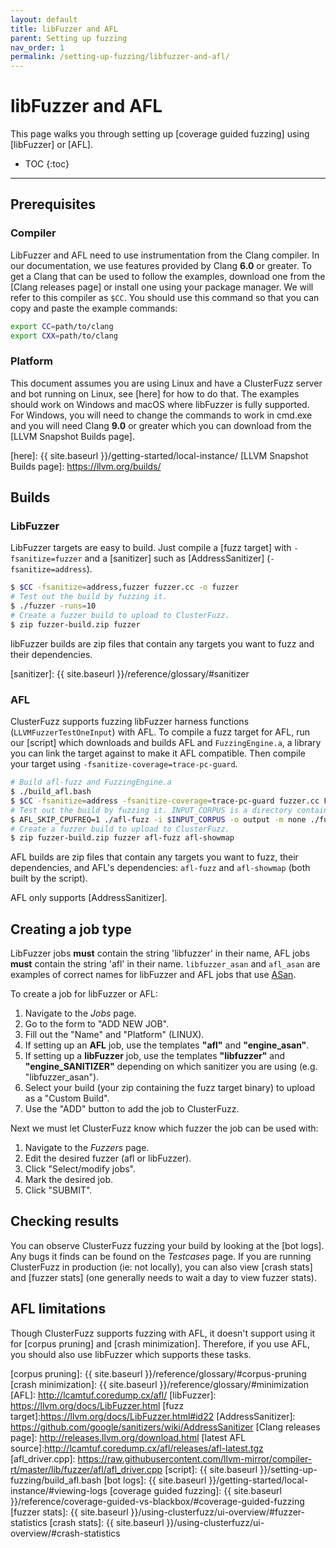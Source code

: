 ```yaml
---
layout: default
title: libFuzzer and AFL
parent: Setting up fuzzing
nav_order: 1
permalink: /setting-up-fuzzing/libfuzzer-and-afl/
---
```


# libFuzzer and AFL
This page walks you through setting up [coverage guided fuzzing] using
[libFuzzer] or [AFL].

- TOC
{:toc}

---

## Prerequisites

### Compiler
LibFuzzer and AFL need to use instrumentation from the Clang compiler. In our
documentation, we use features provided by Clang **6.0** or greater. To get a
Clang that can be used to follow the examples, download one from the [Clang
releases page] or install one using your package manager. We will refer to this
compiler as `$CC`. You should use this command so that you can copy and paste
the example commands:

```bash
export CC=path/to/clang
export CXX=path/to/clang
```

### Platform
This document assumes you are using Linux and have a ClusterFuzz server and bot
running on Linux, see [here] for how to do that. The examples should work on
Windows and macOS where libFuzzer is fully supported. For Windows, you will need
to change the commands to work in cmd.exe and you will need Clang **9.0** or
greater which you can download from the [LLVM Snapshot Builds page].

[here]: {{ site.baseurl }}/getting-started/local-instance/
[LLVM Snapshot Builds page]: https://llvm.org/builds/

## Builds

### LibFuzzer
LibFuzzer targets are easy to build. Just compile a [fuzz target] with
`-fsanitize=fuzzer` and a [sanitizer] such as [AddressSanitizer]
(`-fsanitize=address`).

```bash
$ $CC -fsanitize=address,fuzzer fuzzer.cc -o fuzzer
# Test out the build by fuzzing it.
$ ./fuzzer -runs=10
# Create a fuzzer build to upload to ClusterFuzz.
$ zip fuzzer-build.zip fuzzer
```

libFuzzer builds are zip files that contain any targets you want to fuzz and
their dependencies.

[sanitizer]: {{ site.baseurl }}/reference/glossary/#sanitizer

### AFL
ClusterFuzz supports fuzzing libFuzzer harness functions
(`LLVMFuzzerTestOneInput`) with AFL. To compile a fuzz target for AFL, run our
[script] which downloads and builds AFL and `FuzzingEngine.a`, a library you can
link the target against to make it AFL compatible. Then compile your target
using `-fsanitize-coverage=trace-pc-guard`.


```bash
# Build afl-fuzz and FuzzingEngine.a
$ ./build_afl.bash
$ $CC -fsanitize=address -fsanitize-coverage=trace-pc-guard fuzzer.cc FuzzingEngine.a -o fuzzer
# Test out the build by fuzzing it. INPUT_CORPUS is a directory containing files. Ctrl-C when done.
$ AFL_SKIP_CPUFREQ=1 ./afl-fuzz -i $INPUT_CORPUS -o output -m none ./fuzzer
# Create a fuzzer build to upload to ClusterFuzz.
$ zip fuzzer-build.zip fuzzer afl-fuzz afl-showmap
```

AFL builds are zip files that contain any targets you want to fuzz, their
dependencies, and AFL's dependencies: `afl-fuzz` and `afl-showmap` (both built
by the script).

AFL only supports [AddressSanitizer].

## Creating a job type
LibFuzzer jobs **must** contain the string 'libfuzzer' in their name, AFL jobs
**must** contain the string 'afl' in their name. `libfuzzer_asan` and `afl_asan`
are examples of correct names for libFuzzer and AFL jobs that use [ASan].

To create a job for libFuzzer or AFL:
1. Navigate to the *Jobs* page.
2. Go to the form to "ADD NEW JOB".
3. Fill out the "Name" and "Platform" (LINUX).
  1. If setting up an **AFL** job, use the templates **"afl"** and **"engine_asan"**.
  2. If setting up a **libFuzzer** job, use the templates **"libfuzzer"** and
     **"engine_SANITIZER"** depending on which sanitizer you are using (e.g.
     "libfuzzer_asan").
4. Select your build (your zip containing the fuzz target binary) to upload as a
  "Custom Build".
5. Use the "ADD" button to add the job to ClusterFuzz.

Next we must let ClusterFuzz know which fuzzer the job can be used with:
1. Navigate to the *Fuzzers* page.
2. Edit the desired fuzzer (afl or libFuzzer).
3. Click "Select/modify jobs".
4. Mark the desired job.
5. Click "SUBMIT".

[ASan]: https://github.com/google/sanitizers/wiki/AddressSanitizer

## Checking results
You can observe ClusterFuzz fuzzing your build by looking at the [bot logs]. Any
bugs it finds can be found on the *Testcases* page. If you are running ClusterFuzz
in production (ie: not locally), you can also view [crash stats] and [fuzzer
stats] (one generally needs to wait a day to view fuzzer stats).

## AFL limitations
Though ClusterFuzz supports fuzzing with AFL, it doesn't support using it for
[corpus pruning] and [crash minimization]. Therefore, if you use AFL, you should
also use libFuzzer which supports these tasks.

[corpus pruning]: {{ site.baseurl }}/reference/glossary/#corpus-pruning
[crash minimization]: {{ site.baseurl }}/reference/glossary/#minimization
[AFL]: http://lcamtuf.coredump.cx/afl/
[libFuzzer]: https://llvm.org/docs/LibFuzzer.html
[fuzz target]:https://llvm.org/docs/LibFuzzer.html#id22
[AddressSanitizer]: https://github.com/google/sanitizers/wiki/AddressSanitizer
[Clang releases page]: http://releases.llvm.org/download.html
[latest AFL source]:http://lcamtuf.coredump.cx/afl/releases/afl-latest.tgz
[afl_driver.cpp]: https://raw.githubusercontent.com/llvm-mirror/compiler-rt/master/lib/fuzzer/afl/afl_driver.cpp
[script]: {{ site.baseurl }}/setting-up-fuzzing/build_afl.bash
[bot logs]: {{ site.baseurl }}/getting-started/local-instance/#viewing-logs
[coverage guided fuzzing]: {{ site.baseurl }}/reference/coverage-guided-vs-blackbox/#coverage-guided-fuzzing
[fuzzer stats]: {{ site.baseurl }}/using-clusterfuzz/ui-overview/#fuzzer-statistics
[crash stats]: {{ site.baseurl }}/using-clusterfuzz/ui-overview/#crash-statistics
